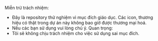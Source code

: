 Miễn trừ trách nhiệm:
- Đây là repository thử nghiệm vì mục đích giáo dục. Các icon, thương hiệu có thật trong dự án này không bao giờ được thương mại hoá.
- Nếu các bạn sử dụng vui lòng chú ý.
Quan trọng:
- Tôi sẽ không chịu trách nhiệm cho việc sử dụng sai mục đích.